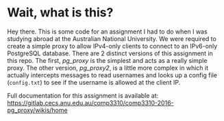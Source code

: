 Wait, what is this?
===================

Hey there. This is some code for an assignment I had to do when I was studying abroad at the Australian National University. We were required to create a simple proxy to allow IPv4-only clients to connect to an IPv6-only PostgreSQL database. There are 2 distinct versions of this assignment in this repo. The first, *pg_proxy* is the simplest and acts as a really simple proxy. The other version, *pg_proxy2*, is a little more complex in which it actually intercepts messages to read usernames and looks up a config file (`config.txt`) to see if the username is allowed at the client IP.

Full documentation for this assignment is available at:
https://gitlab.cecs.anu.edu.au/comp3310/comp3310-2016-pg_proxy/wikis/home